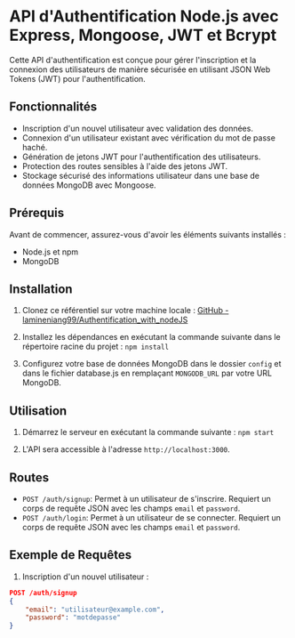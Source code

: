 # API d'Authentification Node.js avec Express, Mongoose, JWT et Bcrypt

Cette API d'authentification est conçue pour gérer l'inscription et la connexion des utilisateurs de manière sécurisée en utilisant JSON Web Tokens (JWT) pour l'authentification.

## Fonctionnalités

- Inscription d'un nouvel utilisateur avec validation des données.
- Connexion d'un utilisateur existant avec vérification du mot de passe haché.
- Génération de jetons JWT pour l'authentification des utilisateurs.
- Protection des routes sensibles à l'aide des jetons JWT.
- Stockage sécurisé des informations utilisateur dans une base de données MongoDB avec Mongoose.

## Prérequis

Avant de commencer, assurez-vous d'avoir les éléments suivants installés :

- Node.js et npm
- MongoDB

## Installation

1. Clonez ce référentiel sur votre machine locale : [GitHub - lamineniang99/Authentification_with_nodeJS](https://github.com/lamineniang99/Authentification_with_nodeJS)

2. Installez les dépendances en exécutant la commande suivante dans le répertoire racine du projet : `npm install`

3. Configurez votre base de données MongoDB dans le dossier `config` et dans le fichier database.js en remplaçant `MONGODB_URL` par votre URL MongoDB.

## Utilisation

1. Démarrez le serveur en exécutant la commande suivante : `npm start`

2. L'API sera accessible à l'adresse `http://localhost:3000`.

## Routes

- `POST /auth/signup`: Permet à un utilisateur de s'inscrire. Requiert un corps de requête JSON avec les champs `email` et `password`.
- `POST /auth/login`: Permet à un utilisateur de se connecter. Requiert un corps de requête JSON avec les champs `email` et `password`.

## Exemple de Requêtes

1. Inscription d'un nouvel utilisateur :

```json
POST /auth/signup
{
    "email": "utilisateur@example.com",
    "password": "motdepasse"
}
